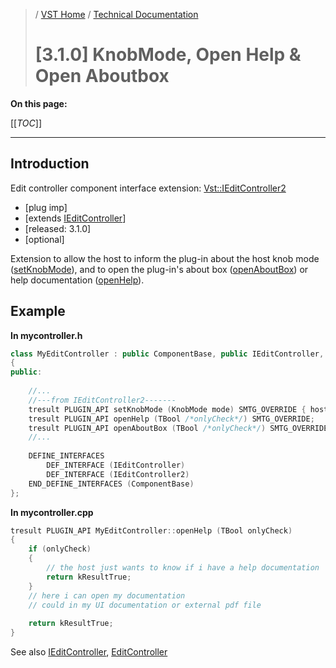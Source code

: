 >/ [VST Home](../../../) / [Technical Documentation](../../Index.md)
>
># [3.1.0] KnobMode, Open Help & Open Aboutbox

**On this page:**

[[_TOC_]]

---

## Introduction

Edit controller component interface extension: [Vst::IEditController2](https://steinbergmedia.github.io/vst3_doc/vstinterfaces/classSteinberg_1_1Vst_1_1IEditController2.html)

- [plug imp]
- [extends [IEditController](https://steinbergmedia.github.io/vst3_doc/vstinterfaces/classSteinberg_1_1Vst_1_1IEditController.html)]
- [released: 3.1.0]
- [optional]

Extension to allow the host to inform the plug-in about the host knob mode ([setKnobMode](https://steinbergmedia.github.io/vst3_doc/vstinterfaces/classSteinberg_1_1Vst_1_1IEditController2.html#ad38ac70a9efcc0cfee8ac0cc2b80e648)), and to open the plug-in's about box ([openAboutBox](https://steinbergmedia.github.io/vst3_doc/vstinterfaces/classSteinberg_1_1Vst_1_1IEditController2.html#aa52846d39014c3ca95224fa98930e7a8)) or help documentation ([openHelp](https://steinbergmedia.github.io/vst3_doc/vstinterfaces/classSteinberg_1_1Vst_1_1IEditController2.html#a749ceb08d2f33b5b12cdc59172d8a7c3)).

## Example

**In mycontroller.h**

``` c++
class MyEditController : public ComponentBase, public IEditController, public IEditController2
{
public:
 
    //...
    //---from IEditController2-------
    tresult PLUGIN_API setKnobMode (KnobMode mode) SMTG_OVERRIDE { hostKnobMode = mode; return kResultTrue; }
    tresult PLUGIN_API openHelp (TBool /*onlyCheck*/) SMTG_OVERRIDE;
    tresult PLUGIN_API openAboutBox (TBool /*onlyCheck*/) SMTG_OVERRIDE {return kResultFalse;}
    //...
 
    DEFINE_INTERFACES
        DEF_INTERFACE (IEditController)
        DEF_INTERFACE (IEditController2)
    END_DEFINE_INTERFACES (ComponentBase)
};
```

**In mycontroller.cpp**

``` c++
tresult PLUGIN_API MyEditController::openHelp (TBool onlyCheck)
{
    if (onlyCheck)
    {
        // the host just wants to know if i have a help documentation
        return kResultTrue;
    }
    // here i can open my documentation
    // could in my UI documentation or external pdf file
 
    return kResultTrue;
}
```

See also [IEditController](https://steinbergmedia.github.io/vst3_doc/vstinterfaces/classSteinberg_1_1Vst_1_1IEditController.html), [EditController](https://steinbergmedia.github.io/vst3_doc/vstsdk/classSteinberg_1_1Vst_1_1EditController.html)
